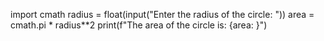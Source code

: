 import cmath
radius = float(input("Enter the radius of the circle: "))
area = cmath.pi * radius**2
print(f"The area of the circle is: {area: }")

